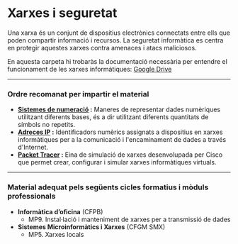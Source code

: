 # Xarxes i seguretat

Una xarxa és un conjunt de dispositius electrònics connectats entre ells que poden compartir informació i recursos. La seguretat informàtica es centra en protegir aquestes xarxes contra amenaces i atacs maliciosos.

En aquesta carpeta hi trobaràs la documentació necessària per entendre el funcionament de les xarxes informàtiques: <a href="https://drive.google.com/drive/folders/1FEXW5WTvAY3Nf-AbEvSNVBl3iklYqX7q?usp=drive_link" target="_blank">Google Drive</a>

---

### Ordre recomanat per impartir el material

- **[Sistemes de numeració](https://github.com/xbaubes/XarxesISeguretat/tree/main/Sistemes-numeracio) :** Maneres de representar dades numèriques utilitzant diferents bases, és a dir utilitzant diferents quantitats de símbols no repetits.
- **[Adreces IP](https://github.com/xbaubes/XarxesISeguretat/tree/main/Adreca-IP) :** Identificadors numèrics assignats a dispositius en xarxes informàtiques per a la comunicació i l'encaminament de dades a través d'Internet.
- **[Packet Tracer](https://github.com/xbaubes/XarxesISeguretat/tree/main/Packet-tracer) :** Eina de simulació de xarxes desenvolupada per Cisco que permet crear, configurar i simular xarxes informàtiques virtuals.

---

### Material adequat pels següents cicles formatius i mòduls professionals

  - **Informàtica d’oficina** (CFPB)  
     - MP9. Instal·lació i manteniment de xarxes per a transmissió de dades
  - **Sistemes Microinformàtics i Xarxes** (CFGM SMX)  
     - MP5. Xarxes locals
